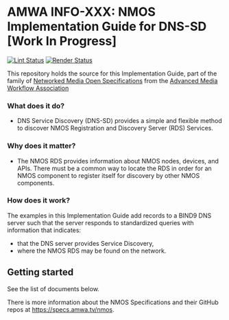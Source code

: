 # AMWA INFO-XXX: NMOS Implementation Guide for DNS-SD \[Work In Progress\]

[![Lint Status](https://github.com/AMWA-TV/nmos-dns-sd-implementation-guide/workflows/Lint/badge.svg)](https://github.com/AMWA-TV/nmos-template/actions?query=workflow%3ALint)
[![Render Status](https://github.com/AMWA-TV//workflows/Render/badge.svg)](https://github.com/AMWA-TV/nmos-template/actions?query=workflow%3ARender)

This repository holds the source for this Implementation Guide, part of the family of [Networked Media Open Specifications](https://specs.amwa.tv/nmos) from the [Advanced Media Workflow Association](https://amwa.tv)

<!-- INTRO-START -->

### What does it do?

-  DNS Service Discovery (DNS-SD) provides a simple and flexible method to discover NMOS Registration and Discovery Server (RDS) Services.

### Why does it matter?

- The NMOS RDS provides information about NMOS nodes, devices, and APIs. There must be a common way to locate the RDS in order for an NMOS component to register itself for discovery by other NMOS components. 

### How does it work?

The examples in this Implementation Guide add records to a BIND9 DNS server such that the server responds to standardized queries with information that indicates:

- that the DNS server provides Service Discovery,
- where the NMOS RDS may be found on the network.


<!-- INTRO-END -->

## Getting started

See the list of documents below.

There is more information about the NMOS Specifications and their GitHub repos at <https://specs.amwa.tv/nmos>.
